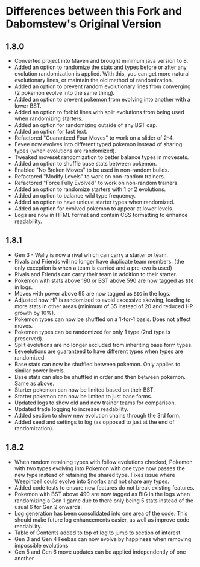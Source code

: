 # Differences between this Fork and Dabomstew's Original Version
## 1.8.0
 * Converted project into Maven and brought minimum java version to 8.
 * Added an option to randomize the stats and types before or after any evolution randomization is applied. With this, you can get more natural evolutionary lines, or maintain the old method of randomization. 
 * Added an option to prevent random evolutionary lines from converging (2 pokemon evolve into the same thing).
 * Added an option to prevent pokémon from evolving into another with a lower BST.
 * Added an option to forbid lines with split evolutions from being used when randomizing starters.
 * Added an option for randomizing outside of any BST cap.
 * Added an option for fast text.
 * Refactored "Guaranteed Four Moves" to work on a slider of 2-4.
 * Eevee now evolves into different typed pokemon instead of sharing types (when evolutions are randomized).
 * Tweaked moveset randomization to better balance types in movesets.
 * Added an option to shuffle base stats between pokemon.
 * Enabled "No Broken Moves" to be used in non-random builds.
 * Refactored "Modify Levels" to work on non-random trainers.
 * Refactored "Force Fully Evolved" to work on non-random trainers.
 * Added an option to randomize starters with 1 or 2 evolutions.
 * Added an option to balance wild type frequency.
 * Added an option to have unique starter types when randomized.
 * Added an option for evolved pokemon to appear at lower levels.
 * Logs are now in HTML format and contain CSS formatting to enhance readability.

 ## 1.8.1
 * Gen 3 - Wally is now a rival which can carry a starter or team.
 * Rivals and Friends will no longer have duplicate team members. (the only exception is when a team is carried and a pre-evo is used)
 * Rivals and Friends can carry their team in addition to their starter.
 * Pokemon with stats above 190 or BST above 590 are now tagged as `BIG` in logs.
 * Moves with power above 95 are now tagged as `BIG` in the logs.
 * Adjusted how HP is randomized to avoid excessive skewing, leading to more stats in other areas (minimum of 35 instead of 20 and reduced HP growth by 10%).
 * Pokemon types can now be shuffled on a 1-for-1 basis. Does not affect moves.
 * Pokemon types can be randomized for only 1 type (2nd type is preserved).
 * Split evolutions are no longer excluded from inheriting base form types.
 * Eeveelutions are guaranteed to have different types when types are randomized.
 * Base stats can now be shuffled between pokemon. Only applies to similar power levels.
 * Base stats can also be shuffled in order and then between pokemon. Same as above.
 * Starter pokemon can now be limited based on their BST.
 * Starter pokemon can now be limited to just base forms.
 * Updated logs to show old and new trainer teams for comparison.
 * Updated trade logging to increase readability.
 * Added section to show new evolution chains through the 3rd form.
 * Added seed and settings to log (as opposed to just at the end of randomization).

 ## 1.8.2
 * When random retaining types with follow evolutions checked, Pokemon with two types evolving into Pokemon with one type now passes the new type instead of retaining the shared type. Fixes issue where Weepinbell could evolve into Snorlax and not share any types.
 * Added code tests to ensure new features do not break existing features.
 * Pokemon with BST above 490 are now tagged as BIG in the logs when randomizing a Gen 1 game due to there only being 5 stats instead of the usual 6 for Gen 2 onwards.
 * Log generation has been consolidated into one area of the code. This should make future log enhancements easier, as well as improve code readability.
 * Table of Contents added to top of log to jump to section of interest
 * Gen 3 and Gen 4 Feebas can now evolve by happiness when removing impossible evolutions
 * Gen 5 and Gen 6 move updates can be applied independently of one another